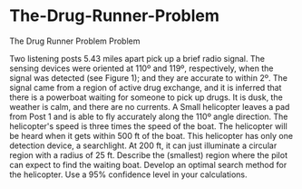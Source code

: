 # The-Drug-Runner-Problem
The Drug Runner Problem
Problem	 
 	
Two listening posts 5.43 miles apart pick up a brief radio signal. The sensing devices were oriented at 110º and 119º, respectively, when the signal was detected (see Figure 1); and they are accurate to within 2º. The signal came from a region of active drug exchange, and it is inferred that there is a powerboat waiting for someone to pick up drugs. It is dusk, the weather is calm, and there are no currents. A Small helicopter leaves a pad from Post 1 and is able to fly accurately along the 110º angle direction. The helicopter's speed is three times the speed of the boat. The helicopter will be heard when it gets within 500 ft of the boat. This helicopter has only one detection device, a searchlight. At 200 ft, it can just illuminate a circular region with a radius of 25 ft.
Describe the (smallest) region where the pilot can expect to find the waiting boat.
Develop an optimal search method for the helicopter. Use a 95% confidence level in your calculations.
